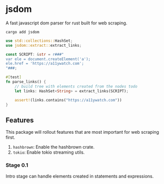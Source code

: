 # jsdom

A fast javascript dom parser for rust built for web scraping.

`cargo add jsdom`

```rust
use std::collections::HashSet;
use jsdom::extract::extract_links;

const SCRIPT: &str = r###"
var ele = document.createElement('a');
ele.href = 'https://a11ywatch.com';
"###;

#[test]
fn parse_links() {
    // build tree with elements created from the nodes todo
    let links: HashSet<String> = extract_links(SCRIPT);

    assert!(links.contains("https://a11ywatch.com"))
}
```

## Features

This package will rollout features that are most important for web scraping first.

1. `hashbrown`: Enable the hashbrown crate.
1. `tokio`: Enable tokio streaming utils.

### Stage 0.1

Intro stage can handle elements created in statements and expressions.